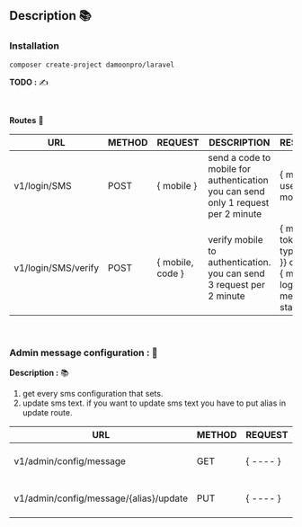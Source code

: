 ## Description :books:

### Installation

```
composer create-project damoonpro/laravel
```

**TODO :** ✍️

<br>


**Routes** :rocket:

| URL | METHOD | REQUEST | DESCRIPTION                                                                               | RESPONSE |
| ----- | ----- | ----- |-------------------------------------------------------------------------------------------| ---- |
| v1/login/SMS | POST | { mobile } | send a code to mobile for authentication<br>you can send only 1 request per 2 minute      | { message, user = { mobile } } |
| v1/login/SMS/verify | POST | { mobile, code } | verify mobile to authentication. <br>you can send 3 request per 2 minute                  |  { message, token = { type, value }} or<br>{ message, login { message, status } } |

<br>

### Admin message configuration : 🧰

**Description :** :books:
1. get every sms configuration that sets.
2. update sms text.
if you want to update sms text you have to put alias in update route.

| URL                                    | METHOD | REQUEST | DESCRIPTION                | RESPONSE                        |
|----------------------------------------|--------| ----- |----------------------------|---------------------------------|
| v1/admin/config/message                | GET    | { ---- } | collect sms configurations | [ { alias, help, text, label }] |
| v1/admin/config/message/{alias}/update | PUT    | { ---- } | update message text        | { message, sms = { label } }    |
